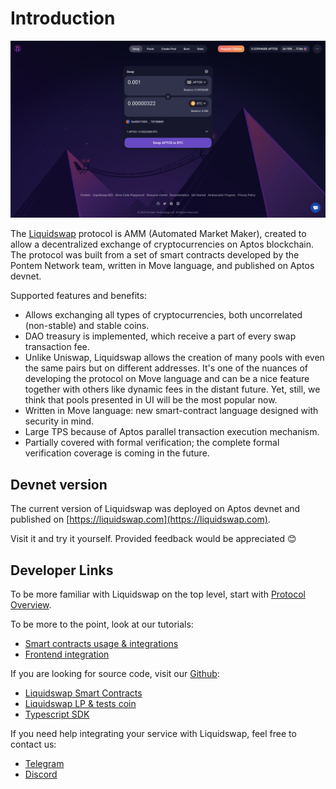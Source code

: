 # Introduction

![Liquidswap UI](.gitbook/assets/liquidswap.png)

The [Liquidswap](https://liquidswap.com) protocol is AMM (Automated Market Maker), created to allow a decentralized exchange of cryptocurrencies on Aptos blockchain. The protocol was built from a set of smart contracts developed by the Pontem Network team, written in Move language, and published on Aptos devnet.

Supported features and benefits:

* Allows exchanging all types of cryptocurrencies, both uncorrelated (non-stable) and stable coins.
* DAO treasury is implemented, which receive a part of every swap transaction fee.
* Unlike Uniswap, Liquidswap allows the creation of many pools with even the same pairs but on different addresses. It's one of the nuances of developing the protocol on Move language and can be a nice feature together with others like dynamic fees in the distant future. Yet, still, we think that pools presented in UI will be the most popular now.
* Written in Move language: new smart-contract language designed with security in mind. 
* Large TPS because of Aptos parallel transaction execution mechanism.
* Partially covered with formal verification; the complete formal verification coverage is coming in the future.

## Devnet version

The current version of Liquidswap was deployed on Aptos devnet and published on [https://liquidswap.com](https://liquidswap.com).

Visit it and try it yourself. Provided feedback would be appreciated 😊

## Developer Links

To be more familiar with Liquidswap on the top level, start with [Protocol Overview](protocol-overview.md).

To be more to the point, look at our tutorials:

* [Smart contracts usage & integrations](integration/)
* [Frontend integration](typescript-sdk.md)

If you are looking for source code, visit our [Github](https://github.com/pontem-network):

* [Liquidswap Smart Contracts](https://github.com/pontem-network/liquidswap)
* [Liquidswap LP & tests coin](https://github.com/pontem-network/liquidswap-lp)
* [Typescript SDK](https://github.com/pontem-network/liquidswap-sdk)

If you need help integrating your service with Liquidswap, feel free to contact us:

* [Telegram](https://t.me/pontemnetworkchat)
* [Discord](https://discord.gg/44QgPFHYqs)
